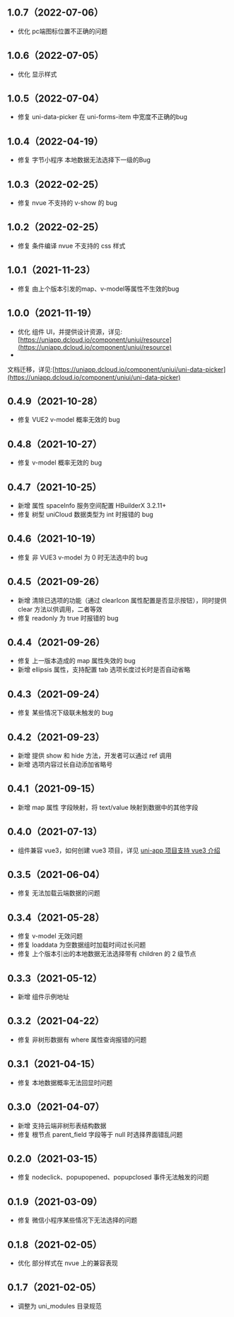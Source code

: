 ## 1.0.7（2022-07-06）

- 优化 pc端图标位置不正确的问题

## 1.0.6（2022-07-05）

- 优化 显示样式

## 1.0.5（2022-07-04）

- 修复 uni-data-picker 在 uni-forms-item 中宽度不正确的bug

## 1.0.4（2022-04-19）

- 修复 字节小程序 本地数据无法选择下一级的Bug

## 1.0.3（2022-02-25）

- 修复 nvue 不支持的 v-show 的 bug

## 1.0.2（2022-02-25）

- 修复 条件编译 nvue 不支持的 css 样式

## 1.0.1（2021-11-23）

- 修复 由上个版本引发的map、v-model等属性不生效的bug

## 1.0.0（2021-11-19）

- 优化 组件
  UI，并提供设计资源，详见:[https://uniapp.dcloud.io/component/uniui/resource](https://uniapp.dcloud.io/component/uniui/resource)
-
文档迁移，详见:[https://uniapp.dcloud.io/component/uniui/uni-data-picker](https://uniapp.dcloud.io/component/uniui/uni-data-picker)

## 0.4.9（2021-10-28）

- 修复 VUE2 v-model 概率无效的 bug

## 0.4.8（2021-10-27）

- 修复 v-model 概率无效的 bug

## 0.4.7（2021-10-25）

- 新增 属性 spaceInfo 服务空间配置 HBuilderX 3.2.11+
- 修复 树型 uniCloud 数据类型为 int 时报错的 bug

## 0.4.6（2021-10-19）

- 修复 非 VUE3 v-model 为 0 时无法选中的 bug

## 0.4.5（2021-09-26）

- 新增 清除已选项的功能（通过 clearIcon 属性配置是否显示按钮），同时提供 clear 方法以供调用，二者等效
- 修复 readonly 为 true 时报错的 bug

## 0.4.4（2021-09-26）

- 修复 上一版本造成的 map 属性失效的 bug
- 新增 ellipsis 属性，支持配置 tab 选项长度过长时是否自动省略

## 0.4.3（2021-09-24）

- 修复 某些情况下级联未触发的 bug

## 0.4.2（2021-09-23）

- 新增 提供 show 和 hide 方法，开发者可以通过 ref 调用
- 新增 选项内容过长自动添加省略号

## 0.4.1（2021-09-15）

- 新增 map 属性 字段映射，将 text/value 映射到数据中的其他字段

## 0.4.0（2021-07-13）

- 组件兼容 vue3，如何创建 vue3 项目，详见 [uni-app 项目支持 vue3 介绍](https://ask.dcloud.net.cn/article/37834)

## 0.3.5（2021-06-04）

- 修复 无法加载云端数据的问题

## 0.3.4（2021-05-28）

- 修复 v-model 无效问题
- 修复 loaddata 为空数据组时加载时间过长问题
- 修复 上个版本引出的本地数据无法选择带有 children 的 2 级节点

## 0.3.3（2021-05-12）

- 新增 组件示例地址

## 0.3.2（2021-04-22）

- 修复 非树形数据有 where 属性查询报错的问题

## 0.3.1（2021-04-15）

- 修复 本地数据概率无法回显时问题

## 0.3.0（2021-04-07）

- 新增 支持云端非树形表结构数据
- 修复 根节点 parent_field 字段等于 null 时选择界面错乱问题

## 0.2.0（2021-03-15）

- 修复 nodeclick、popupopened、popupclosed 事件无法触发的问题

## 0.1.9（2021-03-09）

- 修复 微信小程序某些情况下无法选择的问题

## 0.1.8（2021-02-05）

- 优化 部分样式在 nvue 上的兼容表现

## 0.1.7（2021-02-05）

- 调整为 uni_modules 目录规范
